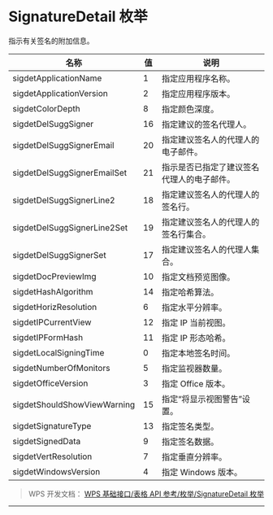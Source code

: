 # SignatureDetail 枚举

指示有关签名的附加信息。

| 名称                        | 值  | 说明                                       |
|-----------------------------|-----|--------------------------------------------|
| sigdetApplicationName       | 1   | 指定应用程序名称。                         |
| sigdetApplicationVersion    | 2   | 指定应用程序版本。                         |
| sigdetColorDepth            | 8   | 指定颜色深度。                             |
| sigdetDelSuggSigner         | 16  | 指定建议的签名代理人。                     |
| sigdetDelSuggSignerEmail    | 20  | 指定建议签名人的代理人的电子邮件。         |
| sigdetDelSuggSignerEmailSet | 21  | 指示是否已指定了建议签名代理人的电子邮件。 |
| sigdetDelSuggSignerLine2    | 18  | 指定建议签名人的代理人的签名行。           |
| sigdetDelSuggSignerLine2Set | 19  | 指定建议签名人的代理人的签名行集合。       |
| sigdetDelSuggSignerSet      | 17  | 指定建议签名人的代理人集合。               |
| sigdetDocPreviewImg         | 10  | 指定文档预览图像。                         |
| sigdetHashAlgorithm         | 14  | 指定哈希算法。                             |
| sigdetHorizResolution       | 6   | 指定水平分辨率。                           |
| sigdetIPCurrentView         | 12  | 指定 IP 当前视图。                         |
| sigdetIPFormHash            | 11  | 指定 IP 形态哈希。                         |
| sigdetLocalSigningTime      | 0   | 指定本地签名时间。                         |
| sigdetNumberOfMonitors      | 5   | 指定监视器数量。                           |
| sigdetOfficeVersion         | 3   | 指定 Office 版本。                         |
| sigdetShouldShowViewWarning | 15  | 指定“将显示视图警告”设置。                 |
| sigdetSignatureType         | 13  | 指定签名类型。                             |
| sigdetSignedData            | 9   | 指定签名数据。                             |
| sigdetVertResolution        | 7   | 指定垂直分辨率。                           |
| sigdetWindowsVersion        | 4   | 指定 Windows 版本。                        |

> WPS 开发文档： [WPS 基础接口/表格 API 参考/枚举/SignatureDetail 枚举](https://qn.cache.wpscdn.cn/encs/doc/office_v19/topics/WPS%20%E5%9F%BA%E7%A1%80%E6%8E%A5%E5%8F%A3/%E8%A1%A8%E6%A0%BC%20API%20%E5%8F%82%E8%80%83/%E6%9E%9A%E4%B8%BE/SignatureDetail%20%E6%9E%9A%E4%B8%BE.html)

------------------------------------------------------------------------
